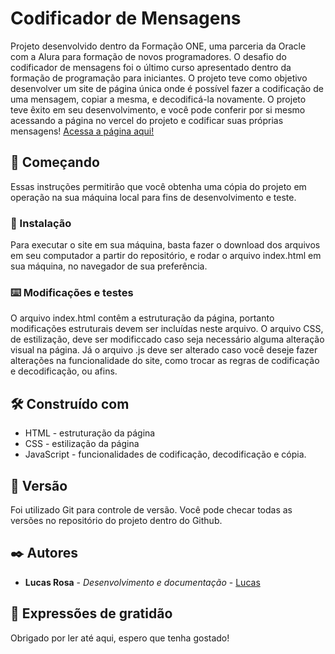 # Codificador de Mensagens

Projeto desenvolvido dentro da Formação ONE, uma parceria da Oracle com a Alura para formação de novos programadores. O desafio do codificador de mensagens foi o último curso apresentado dentro da formação de programação para iniciantes.
O projeto teve como objetivo desenvolver um  site de página única onde é possível fazer a codificação de uma mensagem, copiar a mesma, e decodificá-la novamente. O projeto teve êxito em seu desenvolvimento, e você pode conferir por si mesmo acessando a página
no vercel do projeto e codificar suas próprias mensagens! [Acessa a página aqui!](https://codificador-alura-sable.vercel.app)

## 🚀 Começando

Essas instruções permitirão que você obtenha uma cópia do projeto em operação na sua máquina local para fins de desenvolvimento e teste.

### 🔧 Instalação

Para executar o site em sua máquina, basta fazer o download dos arquivos em seu computador a partir do repositório, e rodar o arquivo index.html em sua máquina, no navegador de sua preferência.

### ⌨️ Modificações e testes

O arquivo index.html contêm a estruturação da página, portanto modificações estruturais devem ser incluídas neste arquivo. O arquivo CSS, de estilização, deve ser modificcado caso seja necessário alguma alteração visual na página.
Já o arquivo .js deve ser alterado caso você deseje fazer alterações na funcionalidade do site, como trocar as regras de codificação e decodificação, ou afins.

## 🛠️ Construído com

* HTML - estruturação da página
* CSS - estilização da página
* JavaScript - funcionalidades de codificação, decodificação e cópia.

## 📌 Versão

Foi utilizado Git para controle de versão. Você pode checar todas as versões no repositório do projeto dentro do Github.

## ✒️ Autores

* **Lucas Rosa** - *Desenvolvimento e documentação* - [Lucas]([https://github.com/linkParaPerfil](https://github.com/LucasdeSRosa))

## 🎁 Expressões de gratidão

Obrigado por ler até aqui, espero que tenha gostado!
